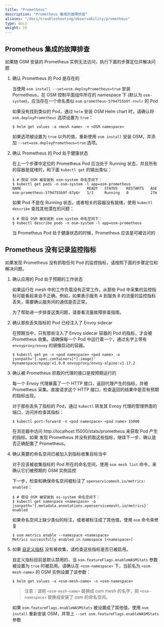 ```yaml
---
title: "Prometheus"
description: "Prometheus 集成的故障排查"
aliases: "/docs/troubleshooting/observability/prometheus"
type: docs
weight: 15
---
```


## Prometheus 集成的故障排查

如果随 OSM 安装的 Prometheus 实例无法访问，执行下面的步骤定位并解决问题

1. 确认 Prometheus 的 Pod 是存在的

    当使用 `osm install --set=osm.deployPrometheus=true` 安装 Pormetheus，在 OSM 控制平面组件所在的 namespace 下 (默认为 `osm-system`)，应当存在一个命名类似 `osm-prometheus-5794755b9f-rnvlr` 的 Pod

    如果没有找到类似的 Pod，通过 `helm` 安装 OSM Helm chart 时，请确认将 `osm.deployPrometheus` 选项设置为 `true`：

    ```console
    $ helm get values -a <mesh name> -n <OSM namespace>
    ```

    如果选项被设置为 `true` 以外的值，重新使用 `osm install` 安装 OSM，并添加 `--set=osm.deployPrometheus=true` 选项。

2. 确认 Prometheus 的 Pod 处于健康状态

    在上一个步骤中定位的 Prometheus Pod 应当处于 Running 状态，并且所有的容器是就绪的，和下面 `kubectl get` 的输出类似：

    ```console
    $ # 假设 OSM 被安装到 osm-system 命名空间下：
    $ kubectl get pods -n osm-system -l app=osm-prometheus
    NAME                              READY   STATUS    RESTARTS   AGE
    osm-prometheus-5794755b9f-67p6r   1/1     Running   0          27m
    ```

    如果 Pod 不是在 Running 状态，或者相关的容器没有就绪，使用 `kubectl describe` 查找其他潜在的问题：

    ```console
    $ # 假设 OSM 被安装到 osm-system 命名空间下：
    $ kubectl describe pods -n osm-system -l app=osm-prometheus
    ```

    当 Prometheus Pod 处于健康状态的时候，Prometheus 应该是可被访问的

## Prometheus 没有记录监控指标

如果发现 Prometheus 没有抓取任何 Pod 的监控指标，请按照下面的步骤定位和解决问题。

1. 确认应用的 Pod 处于预期的工作状态

    如果运行在 mesh 中的工作负载没有正常工作，从那些 Pod 中采集的监控指标可能看起来会不正确。例如，如果表示服务 A 到服务 B 的流量的监控指标丢失，需要确认服务间的通信是否正常。

    为了帮助进一步排查这类问题，请查看流量故障排查指南。

2. 确认那些丢失指标的 Pod 已经注入了 Envoy sidecar

    在预期当中，只有那些注入了 Envoy sidecar 容器的 Pod 的指标，才会被 Prometheus 收集。请确保每一个 Pod 中运行着一个，通过名字上带有 `envoyproxy/envoy` 的镜像启动的容器。

    ```console
    $ kubectl get po -n <pod namespace> <pod name> -o jsonpath='{.spec.containers[*].image}'
    mynamespace/myapp:v1.0.0 envoyproxy/envoy-alpine:v1.17.2
    ```
3. 确认被 Prometheus 抓取的代理的接口是按预期运行的

    每一个 Envoy 代理暴露了一个 HTTP 接口，返回代理产生的指标，并被 Prometheus 采集。直接请求这个 HTTP 接口，检查返回的结果中是否有预期的指标出现。

    对于那些丢失了指标的 Pod，通过 `kubectl` 转发其 Evnoy 代理的管理界面的端口，访问并检查其指标：

    ```console
    $ kubectl port-forward -n <pod namespace> <pod name> 15000
    ```

    在浏览器中访问 http://localhost:15000/stats/prometheus 来获取 Pod 产生的指标。如果 发现 Prometheus 并没有抓取这些指标，继续下一步，确认是否正确配置了 Prometheus。

4. 确认需要的命名空间已被加入到指标收集目标当中

    对于应该被收集指标的 Pod 所在的命名空间，使用 `osm mesh list` 命令，来确认它们被预期的 OSM 实例监控

    下一步，检查和确保命名空间被标注了 `openservicemesh.io/metrics: enabled`：

    ```console
    $ # 假设 OSM 被安装到 os-system 命名空间下：
    $ kubectl get namespace <namespace> -o jsonpath='{.metadata.annotations.openservicemesh\.io/metrics}'
    enabled
    ```

    如果命名空间上缺少类似的标注，或者被标注成了其他值，使用 `osm` 命令来修复

    ```console
    $ osm metrics enable --namespace <namespace>
    Metrics successfully enabled in namespace [<namespace>]
    ```

5. 如果 [自定义指标](/docs/guides/observability/metrics/#custom-metrics) 没有被收集，请检查这些指标是否已被启用。

    自定义指标目前是默认禁用的，当 `osm.featureFlags.enableWASMStats` 参数被设置为 `true` 时被启用。请确认在 `<osm-namespace>` 下，当前名为 `<osm-mesh-name>` 的 OSM 实例设置了该参数：

    ```console
    $ helm get values -a <osm-mesh-name> -n <osm-namespace>
    ```

   > 注意：请把 `<osm-mesh-name>` 替换成 osm mesh 的名字，把 `<osm-namespace>` 替换成安装了 osm 的命名空间。

    如果 `osm.featureFlags.enableWASMStats` 被设置成了其他值，使用 `osm install` 重新安装 OSM，并带上 `--set osm.featureFlags.enableWASMStats` 参数
